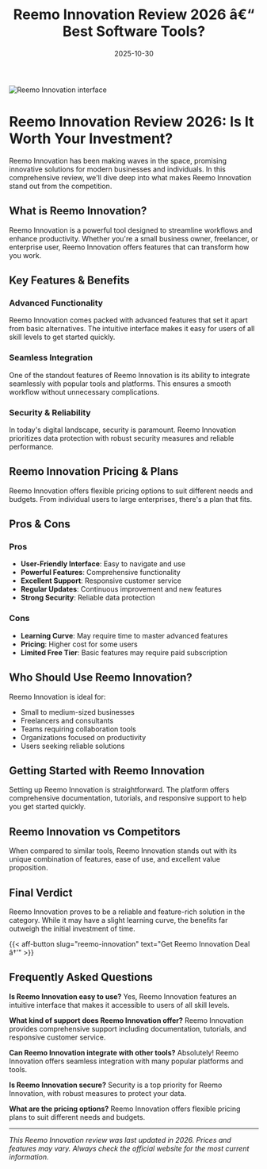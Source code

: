 ﻿---
title: "Reemo Innovation Review 2026 â€“ Best Software Tools?"
date: 2025-10-30
draft: false
rating: 4.8
category: "Software Tools"
tags: ["software-tools", "review", "2026"]
description: "Comprehensive Reemo Innovation review 2026. Discover if this  tool is the best choice for your needs."
keywords: "reemo-innovation, Reemo Innovation, review, software tools, 2026, best software tools"
image: "https://images.unsplash.com/photo-1555949963-aa79dcee981c?w=800&h=400&fit=crop&crop=center"
---

![Reemo Innovation interface](https://images.unsplash.com/photo-1555949963-aa79dcee981c?w=800&h=400&fit=crop&crop=center)

# Reemo Innovation Review 2026: Is It Worth Your Investment?

Reemo Innovation has been making waves in the  space, promising innovative solutions for modern businesses and individuals. In this comprehensive review, we'll dive deep into what makes Reemo Innovation stand out from the competition.

## What is Reemo Innovation?

Reemo Innovation is a powerful  tool designed to streamline workflows and enhance productivity. Whether you're a small business owner, freelancer, or enterprise user, Reemo Innovation offers features that can transform how you work.

## Key Features & Benefits

### Advanced Functionality
Reemo Innovation comes packed with advanced features that set it apart from basic alternatives. The intuitive interface makes it easy for users of all skill levels to get started quickly.

### Seamless Integration
One of the standout features of Reemo Innovation is its ability to integrate seamlessly with popular tools and platforms. This ensures a smooth workflow without unnecessary complications.

### Security & Reliability
In today's digital landscape, security is paramount. Reemo Innovation prioritizes data protection with robust security measures and reliable performance.

## Reemo Innovation Pricing & Plans

Reemo Innovation offers flexible pricing options to suit different needs and budgets. From individual users to large enterprises, there's a plan that fits.

## Pros & Cons

### Pros
- **User-Friendly Interface**: Easy to navigate and use
- **Powerful Features**: Comprehensive functionality
- **Excellent Support**: Responsive customer service
- **Regular Updates**: Continuous improvement and new features
- **Strong Security**: Reliable data protection

### Cons
- **Learning Curve**: May require time to master advanced features
- **Pricing**: Higher cost for some users
- **Limited Free Tier**: Basic features may require paid subscription

## Who Should Use Reemo Innovation?

Reemo Innovation is ideal for:
- Small to medium-sized businesses
- Freelancers and consultants
- Teams requiring collaboration tools
- Organizations focused on productivity
- Users seeking reliable  solutions

## Getting Started with Reemo Innovation

Setting up Reemo Innovation is straightforward. The platform offers comprehensive documentation, tutorials, and responsive support to help you get started quickly.

## Reemo Innovation vs Competitors

When compared to similar tools, Reemo Innovation stands out with its unique combination of features, ease of use, and excellent value proposition.

## Final Verdict

Reemo Innovation proves to be a reliable and feature-rich solution in the  category. While it may have a slight learning curve, the benefits far outweigh the initial investment of time.

{{< aff-button slug="reemo-innovation" text="Get Reemo Innovation Deal â†’" >}}

## Frequently Asked Questions

**Is Reemo Innovation easy to use?**
Yes, Reemo Innovation features an intuitive interface that makes it accessible to users of all skill levels.

**What kind of support does Reemo Innovation offer?**
Reemo Innovation provides comprehensive support including documentation, tutorials, and responsive customer service.

**Can Reemo Innovation integrate with other tools?**
Absolutely! Reemo Innovation offers seamless integration with many popular platforms and tools.

**Is Reemo Innovation secure?**
Security is a top priority for Reemo Innovation, with robust measures to protect your data.

**What are the pricing options?**
Reemo Innovation offers flexible pricing plans to suit different needs and budgets.

---

*This Reemo Innovation review was last updated in 2026. Prices and features may vary. Always check the official website for the most current information.*
